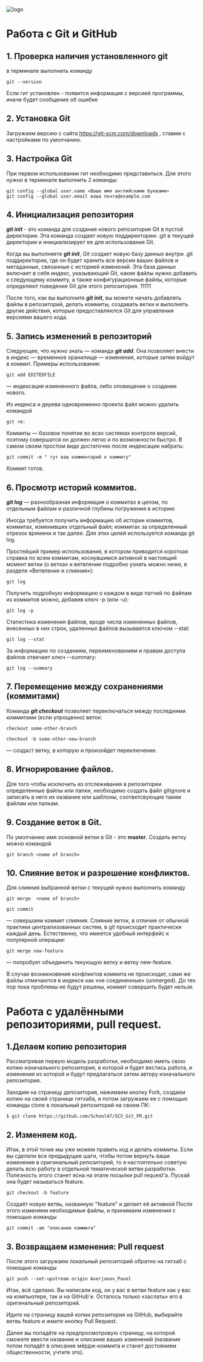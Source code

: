 ![logo](Git-Logo-1788C.png)
# Работа с Git и GitHub

## 1. Проверка наличия установленного git
в терминале выполнить команду 
```
git --version
```
Если гит установлен - появится информация с версией программы, иначе будет сообщение об ошибке

## 2. Установка Git
Загружаем версию с сайта https://git-scm.com/downloads , ставим с настройками по умолчанию.

## 3. Настройка Git
При первом использовании гит необходимо представиться. Для этого нужно в терминале выполнить 2 команды:
```
git config --global user.name «Ваше имя английскими буквами»
git config --global user.email ваша почта@example.com
```

## 4. Инициализация репозитория
***git init*** - это команда для создания нового репозитория Git в пустой директории. Эта команда создает новую поддиректорию .git в текущей директории и инициализирует ее для использования Git.

Когда вы выполняете ***git init***, Git создает новую базу данных внутри .git поддиректории, где он будет хранить все версии ваших файлов и метаданные, связанные с историей изменений. Эта база данных включает в себя индекс, указывающий Git, какие файлы нужно добавить к следующему коммиту, а также конфигурационные файлы, которые определяют поведение Git для этого репозитория.
11111

После того, как вы выполните ***git init***, вы можете начать добавлять файлы в репозиторий, делать коммиты, создавать ветки и выполнять другие действия, которые предоставляются Git для управления версиями вашего кода.

## 5. Запись изменений в репозиторий
Следующее, что нужно знать — команда ***git add***. Она позволяет внести в индекс — временное хранилище — изменения, которые затем войдут в коммит. Примеры
использования:
```
git add EDITEDFILE
```
 — индексация измененного файла, либо оповещение о
создании нового.

Из индекса и дерева одновременно проекта файл можно удалить командой 
```
git rm:
```

Коммиты — базовое понятие во всех системах контроля версий, поэтому совершатся
он должен легко и по возможности быстро. В самом своем простом виде достаточно
после индексации набрать:
```
git commit -m " тут ваш комментарий к коммиту"
```
Коммит готов.
## 6. Просмотр историй коммитов.
 ***git log*** — разнообразная информация о коммитах в целом, по отдельным файлам и различной глубины погружения в историю


Иногда требуется получить информацию об истории коммитов, коммитах, изменивших
отдельный файл; коммитах за определенный отрезок времени и так далее. Для этих
целей используется команда git log.

Простейший пример использования, в котором приводится короткая справка по всем
коммитам, коснувшимся активной в настоящий момент ветки (о ветках и ветвлении
подробно узнать можно ниже, в разделе «Ветвления и слияния»):
```
git log
```
Получить подробную информацию о каждом в виде патчей по файлам из коммитов
можно, добавив ключ -p (или -u):
```
git log -p
```
Статистика изменения файлов, вроде числа измененных файлов, внесенных в них
строк, удаленных файлов вызывается ключом --stat:

```
git log --stat
```

За информацию по созданиям, переименованиям и правам доступа файлов отвечает ключ
--summary:

```
git log --summary
```
## 7. Перемещение между сохранениями (коммитами)
Команда ***git checkout*** позволяет переключаться между последними коммитами (если
упрощенно) веток:
```
checkout some-other-branch
```
```
checkout -b some-other-new-branch
```
 — создаст ветку, в которую и произойдет
переключение.
## 8. Игнорирование файлов.
Для того чтобы исключить из отслеживания в репозитории определенные файлы или папки, необходимо создать файл gitignore и записать в  него  их название или шаблоны, соответсвующие таким файлам или папкам.

## 9. Создание веток в Git.
По умолчанию имя основной ветки в Git - это **master**. Создать ветку можно командой 
```
git branch <name of branch>
```
## 10. Слияние веток и разрешение конфликтов.
Для слияния выбранной ветки с текущей нужно выполнить команду 
```
git merge  <name of branch>
```

```
git commit 
```
— совершаем коммит слияния.
Слияние веток, в отличие от обычной практики централизованных систем, в git
происходит практически каждый день. Естественно, что имеется удобный интерфейс к
популярной операции:
```
git merge new-feature
```
 — попробует объединить текующую ветку и ветку new-feature.

В случае возникновения конфликтов коммита не происходит, сами же файлы отмечаются в индексе как
«не соединенные» (unmerged). До тех пор пока проблемы не будут решены, коммит совершить
будет нельзя.

# Работа с удалёнными репозиториями, pull request.
## 1.Делаем копию репозитория
Рассматривая первую модель разработки, необходимо иметь свою копию изначального репозитория, в которой и будет вестись работа, и изменения из которой и будут предлагаться затем автору изначального репозитория.

Заходим на страницу депозитория, нажимаем кнопку Fork, создаем копию на своей странице гитхаба, и потом загружаем ее с помощью команды clone в локальный репозиторий на своем ПК:

```
$ git clone https://github.com/School47/SCV_Git_PR.git
```

## 2. Изменяем код.
Итак, в этой точке мы уже можем править код и делать коммиты. Если вы сделали все предыдущие шаги, чтобы потом вернуть ваши изменения в оригинальный репозиторий, то я настоятельно советую делать всю работу в отдельной тематической ветви разработки. Полезность этого станет ясна на этапе посылки pull request'а. Пускай она будет называться feature.

```
git checkout -b feature
```
 Создаёт новую ветвь, названную "feature" и делает её активной
После этого изменяем необходимые файлы, и принимаем изменения с помощью команды

```
git commit -am "описание коммита"
```
## 3. Возвращаем изменения: Pull request
После этого загружаем локальный репозиторий обратно на гитхаб с помощью команды
```
git push --set-upstream origin Averjanov_Pavel
```
Итак, всё сделано. Вы написали код, он у вас в ветви feature как у вас на компьютере, так и на GitHub'е. Осталось только «заслать» его в оригинальный репозиторий.

Идите на страницу вашей копии репозитория на GitHub, выбирайте ветвь feature и жмите кнопку Pull Request.

Далее вы попадёте на предпросмотровую страницу, на которой сможете ввести название и описание ваших изменений (название потом попадёт в описание мёрдж-коммита и станет достоянием общественности, учтите это).